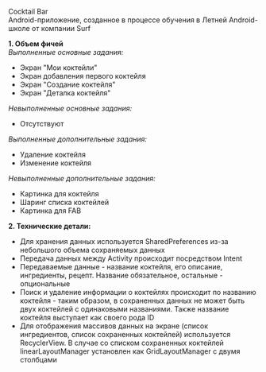 Cocktail Bar\
Android-приложение, созданное в процессе обучения в Летней Android-школе от компании Surf

**1. Объем фичей**\
*Выполненные основные задания:*
+ Экран "Мои коктейли"
+ Экран добавления первого коктейля
+ Экран "Создание коктейля"
+ Экран "Деталка коктейля"

*Невыполненные основные задания:*
+ Отсутствуют

*Выполненные дополнительные задания:*
+ Удаление коктейля
+ Изменение коктейля

*Невыполненные дополнительные задания:*
+ Картинка для коктейля
+ Шаринг списка коктейлей
+ Картинка для FAB

**2. Технические детали:**
+ Для хранения данных используется SharedPreferences из-за небольшого объема сохраняемых данных
+ Передача данных между Activity происходит посредством Intent
+ Передаваемые данные - название коктейля, его описание, ингредиенты, рецепт. Название обязательное, остальные - опциональные
+ Поиск и удаление информации о коктейлях происходит по названию коктейля - таким образом, в сохраненных данных не может быть двух коктейлей с одинаковыми названиями. Также название коктейля выступает как своего рода ID
+ Для отображения массивов данных на экране (список ингредиентов, список сохраненных коктейлей) используется RecyclerView. В случае со списком сохраненных коктейлей linearLayoutManager установлен как GridLayoutManager с двумя столбцами
